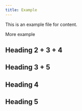 ```yaml
---
title: Example
---
```


This is an example file for content.

More example

## Heading 2 + 3 + 4

## Heading 3 + 5

## Heading 4

## Heading 5